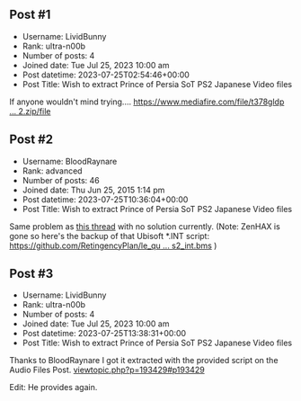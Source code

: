 ## Post #1
- Username: LividBunny
- Rank: ultra-n00b
- Number of posts: 4
- Joined date: Tue Jul 25, 2023 10:00 am
- Post datetime: 2023-07-25T02:54:46+00:00
- Post Title: Wish to extract Prince of Persia SoT PS2 Japanese Video files

If anyone wouldn't mind trying....
[https://www.mediafire.com/file/t378gldp ... 2.zip/file](https://www.mediafire.com/file/t378gldp7wvm6zr/MOVIEPS2.zip/file)
## Post #2
- Username: BloodRaynare
- Rank: advanced
- Number of posts: 46
- Joined date: Thu Jun 25, 2015 1:14 pm
- Post datetime: 2023-07-25T10:36:04+00:00
- Post Title: Wish to extract Prince of Persia SoT PS2 Japanese Video files

Same problem as [this thread](https://forum.xentax.com/viewtopic.php?t=25549) with no solution currently.
(Note: ZenHAX is gone so here's the backup of that Ubisoft *.INT script: [https://github.com/RetingencyPlan/le_qu ... s2_int.bms](https://github.com/RetingencyPlan/le_quickbms_script_compendium/blob/master/ubisoft_montreal_ps2_int.bms) )
## Post #3
- Username: LividBunny
- Rank: ultra-n00b
- Number of posts: 4
- Joined date: Tue Jul 25, 2023 10:00 am
- Post datetime: 2023-07-25T13:38:31+00:00
- Post Title: Wish to extract Prince of Persia SoT PS2 Japanese Video files

Thanks to BloodRaynare I got it extracted with the provided script on the Audio Files Post.
[viewtopic.php?p=193429#p193429](https://forum.xentax.com/viewtopic.php?p=193429#p193429)

Edit: He provides again.
